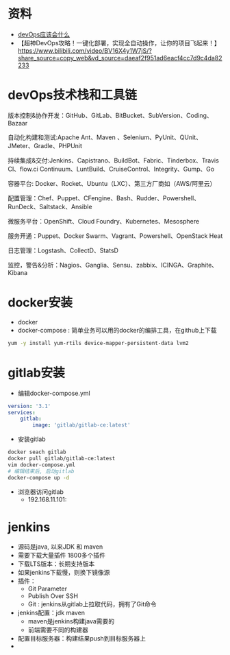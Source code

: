 # 资料
- [devOps应该会什么](https://zhuanlan.zhihu.com/p/370244302)
- 【超神DevOps攻略！一键化部署，实现全自动操作，让你的项目飞起来！】 https://www.bilibili.com/video/BV16X4y1W7jS/?share_source=copy_web&vd_source=daeaf2f951ad6eacf4cc7d9c4da82233

# devOps技术栈和工具链

版本控制&协作开发：GitHub、GitLab、BitBucket、SubVersion、Coding、Bazaar

自动化构建和测试:Apache Ant、Maven 、Selenium、PyUnit、QUnit、JMeter、Gradle、PHPUnit

持续集成&交付:Jenkins、Capistrano、BuildBot、Fabric、Tinderbox、Travis CI、flow.ci Continuum、LuntBuild、CruiseControl、Integrity、Gump、Go

容器平台: Docker、Rocket、Ubuntu（LXC）、第三方厂商如（AWS/阿里云）

配置管理：Chef、Puppet、CFengine、Bash、Rudder、Powershell、RunDeck、Saltstack、Ansible

微服务平台：OpenShift、Cloud Foundry、Kubernetes、Mesosphere

服务开通：Puppet、Docker Swarm、Vagrant、Powershell、OpenStack Heat

日志管理：Logstash、CollectD、StatsD

监控，警告&分析：Nagios、Ganglia、Sensu、zabbix、ICINGA、Graphite、Kibana

# docker安装
- docker
- docker-compose : 简单业务可以用的docker的编排工具，在github上下载
```bash
yum -y install yum-rtils device-mapper-persistent-data lvm2
```
# gitlab安装
- 编辑docker-compose.yml
```yml
version: '3.1'
services:
    gitlab:
        image: 'gitlab/gitlab-ce:latest'
```
- 安装gitlab
```bash
docker seach gitlab
docker pull gitlab/gitlab-ce:latest
vim docker-compose.yml
# 编辑结束后, 启动gitlab
docker-compose up -d 
```
- 浏览器访问gitlab
    - 192.168.11.101:

# jenkins
- 源码是java, 以来JDK 和 maven
- 需要下载大量插件 1800多个插件
- 下载LTS版本：长期支持版本
- 如果jenkins下载慢，则换下镜像源
- 插件：
    - Git Parameter
    - Publish Over SSH
    - Git : jenkins从gitlab上拉取代码，拥有了Git命令
- jenkins配置：jdk maven
    - maven是jenkins构建java需要的
    - 前端需要不同的构建器
- 配置目标服务器：构建结果push到目标服务器上
- 
